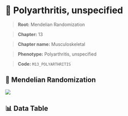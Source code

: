 # 🧪 Polyarthritis, unspecified

> **Root:** Mendelian Randomization

> **Chapter:** 13  

> **Chapter name:** Musculoskeletal

> **Phenotype:** Polyarthritis, unspecified  

> **Code:** `M13_POLYARTHRITIS`

## 🧬 Mendelian Randomization  

<img src="/MR/Figures/Forward/M13_POLYARTHRITIS.png"/>

## 📊 Data Table

<CsvTableMRF src="/MR/Data/Forward/M13_POLYARTHRITIS.csv"/>
